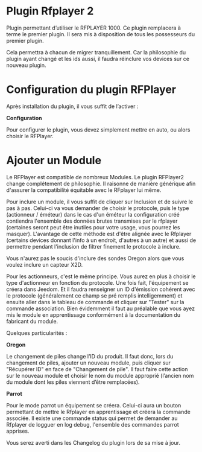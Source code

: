 # Plugin Rfplayer 2

Plugin permettant d’utiliser le RFPLAYER 1000. Ce plugin remplacera à terme le premier plugin. Il sera mis à disposition de tous les possesseurs du premier plugin.

Cela permettra à chacun de migrer tranquillement. Car la philosophie du plugin ayant changé et les ids aussi, il faudra réinclure vos devices sur ce nouveau plugin.

# Configuration du plugin RFPlayer 

Après installation du plugin, il vous suffit de l’activer :

**Configuration**

Pour configurer le plugin, vous devez simplement mettre en auto, ou alors choisir le RFPlayer.

# Ajouter un Module 

Le RFPlayer est compatible de nombreux Modules. Le plugin RFPlayer2 change complétement de philosophie.
Il raisonne de manière générique afin d'assurer la compatibilité équitable avec le RFplayer lui même.

Pour inclure un module, il vous suffit de cliquer sur Inclusion et de suivre le pas à pas. Celui-ci va vous demander de choisir
le protocole, puis le type (actionneur / éméteur) dans le cas d'un éméteur la configuration créé contiendra l'ensemble des données brutes transmises par le rfplayer (certaines seront peut être inutiles pour votre usage, vous pourrez les masquer). L'avantage de cette méthode est d'être alignée avec le Rfplayer (certains devices donnant l'info à un endroit, d'autres à un autre) et aussi de permettre pendant l'inclusion de filtrer finement le protocole à inclure.

Vous n'aurez pas le soucis d'inclure des sondes Oregon alors que vous voulez inclure un capteur X2D.
 
Pour les actionneurs, c'est le même principe. Vous aurez en plus à choisir le type d'actionneur en fonction du protocole. Une fois fait, l'équipement se créera dans Jeedom. Et il faudra renseigner un ID d'émission cohérent avec le protocole (généralement ce champ se pré remplis intelligemment) et ensuite aller dans le tableau de commande et cliquer sur "Tester" sur la commande association.
Bien évidemment il faut au préalable que vous ayez mis le module en apprentissage conformément à la documentation du fabricant du module.
 
Quelques particularités :

**Oregon**

Le changement de piles change l’ID du produit. Il faut donc, lors du changement de piles, ajouter un nouveau module, puis cliquer sur "Récupérer ID" en face de "Changement de pile". Il faut faire cette action sur le nouveau module et choisir le nom du module approprié (l’ancien nom du module dont les piles viennent d’être remplacées).

**Parrot**

Pour le mode parrot un équipement se créera. Celui-ci aura un bouton permettant de mettre le Rfplayer en apprentissage et créera la commande associée. Il existe une commande status qui permet de demander au Rfplayer de logguer en log debug, l'ensemble des commandes parrot apprises.

Vous serez averti dans les Changelog du plugin lors de sa mise à jour.
